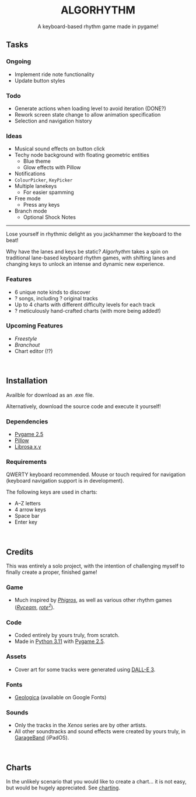 <h1 align="center"> ALGORHYTHM </h1>

<div align="center"> A keyboard-based rhythm game made in pygame! </div>


## Tasks

### Ongoing
- Implement ride note functionality
- Update button styles

### Todo
- Generate actions when loading level to avoid iteration (DONE?)
- Rework screen state change to allow animation specification
- Selection and navigation history

### Ideas
- Musical sound effects on button click
- Techy node background with floating geometric entities
  - Blue theme
  - Glow effects with Pillow
- Notifications
- `ColourPicker`, `KeyPicker`
- Multiple lanekeys
  - For easier spamming
- Free mode
  - Press any keys
- Branch mode
  - Optional Shock Notes

---

Lose yourself in rhythmic delight as you jackhammer the keyboard to the beat!

Why have the lanes and keys be static? *Algorhythm* takes a spin on traditional lane-based keyboard rhythm games, with shifting lanes and changing keys to unlock an intense and dynamic new experience.

### Features
 - 6 unique note kinds to discover
 - ? songs, including ? original tracks
 - Up to 4 charts with different difficulty levels for each track
 - ? meticulously hand-crafted charts (with more being added!)

### Upcoming Features
- *Freestyle*
- *Branchout*
- Chart editor (!?)


<br>


## Installation

Availble for download as an .exe file.

Alternatively, download the source code and execute it yourself!

### Dependencies
- [Pygame 2.5](https://www.pygame.org)
- [Pillow]()
- [Librosa x.y]()

### Requirements
QWERTY keyboard recommended. Mouse or touch required for navigation (keyboard navigation support is in development).

The following keys are used in charts:
 - A–Z letters
 - 4 arrow keys
 - Space bar
 - Enter key


<br>


## Credits

This was entirely a solo project, with the intention of challenging myself to finally create a proper, finished game!

### Game
- Much inspired by [*Phigros*](https://phigros.fandom.com/wiki/Phigros_Wiki), as well as various other rhythm games ([*Ryceam*](https://ryceam.fandom.com/wiki/Ryceam_Wiki), [*rote<sup>2</sup>*](https://store.steampowered.com/app/1735670/roteroteSquare)).

### Code
- Coded entirely by yours truly, from scratch.
- Made in [Python 3.11](https://www.python.org) with [Pygame 2.5](https://www.pygame.org).

### Assets
- Cover art for some tracks were generated using [DALL-E 3](https://openai.com/dall-e-3).

### Fonts
- [Geologica](https://fonts.google.com/specimen/Geologica) (available on Google Fonts)

### Sounds
- Only the tracks in the *Xenos* series are by other artists.
- All other soundtracks and sound effects were created by yours truly, in [GarageBand](https://www.apple.com/ios/garageband) (iPadOS).


<br>


## Charts

In the unlikely scenario that you would like to create a chart... it is not easy, but would be hugely appreciated. See [charting](docs/charting.md).
